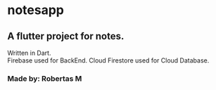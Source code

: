 # notesapp

## A flutter project for notes.
Written in Dart.<br />
Firebase used for BackEnd.
Cloud Firestore used for Cloud Database.

### Made by: Robertas M
